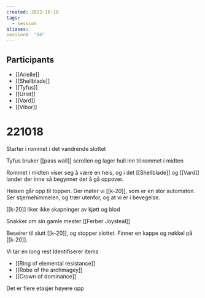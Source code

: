 ```yaml
---
created: 2022-10-18
tags:
  - session
aliases: 
session#: "96"
---
```


## Participants
- [[Arielle]]
- [[Shellblade]]
- [[Tyfus]]
- [[Urist]]
- [[Vard]]
- [[Vibor]]

# 221018
Starter i rommet i det vandrende slottet

Tyfus bruker [[pass wall]] scrollen og lager hull inn til rommet i midten

Rommet i midten viser seg å være en heis, og i det [[Shellblade]] og [[Vard]] lander der inne så begynner det å gå oppover.

Heisen går opp til toppen. Der møter vi [[k-20]], som er en stor automaton. Ser stjernehimmelen, og trær utenfor, og at vi er i bevegelse.

[[k-20]] liker ikke skapninger av kjøtt og blod

Snakker om sin gamle mester [[Ferber Joysteal]]

Beseirer til slutt [[k-20]], og stopper slottet. Finner en kappe og nøkkel på [[k-20]].

Vi tar en long rest
Identifiserer items
- [[Ring of elemental resistance]]
- [[Robe of the archmagey]]
- [[Crown of dominance]]

Det er flere etasjer høyere opp
